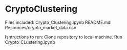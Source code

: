 # CryptoClustering

Files included:
Crypto_Clustering.ipynb
README.md
Resources/crypto_market_data.csv

Isntructions to run:
Clone repository to local machine.
Run Crypto_CLustering.ipynb
